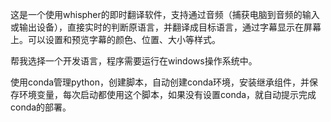 这是一个使用whispher的即时翻译软件，支持通过音频（捕获电脑到音频的输入或输出设备），直接实时的判断原语言，并翻译成目标语言，通过字幕显示在屏幕上。可以设置和预览字幕的颜色、位置、大小等样式。

帮我选择一个开发语言，程序需要运行在windows操作系统中。

使用conda管理python，创建脚本，自动创建conda环境，安装继承组件，并保存环境变量，每次启动都使用这个脚本，如果没有设置conda，就自动提示完成conda的部署。